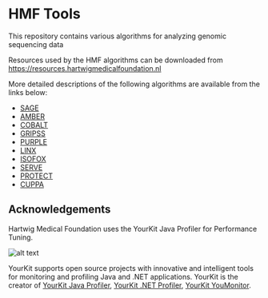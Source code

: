 # HMF Tools
This repository contains various algorithms for analyzing genomic sequencing data

Resources used by the HMF algorithms can be downloaded from https://resources.hartwigmedicalfoundation.nl

More detailed descriptions of the following algorithms are available from the links below:
 - [SAGE](./sage/README.md)
 - [AMBER](./amber/README.md)
 - [COBALT](./cobalt/README.md)
 - [GRIPSS](./gripss/README.md)
 - [PURPLE](./purple/README.md)
 - [LINX](./sv-linx/README.md)
 - [ISOFOX](./isofox/README.md)
 - [SERVE](./serve/README.md)
 - [PROTECT](./protect/README.md)
 - [CUPPA](./cuppa/README.md)

## Acknowledgements

Hartwig Medical Foundation uses the YourKit Java Profiler for Performance Tuning.

![alt text](https://www.yourkit.com/images/yklogo.png)

YourKit supports open source projects with innovative and intelligent tools for monitoring and profiling Java and .NET applications.
YourKit is the creator of [YourKit Java Profiler](https://www.yourkit.com/java/profiler/), [YourKit .NET Profiler](https://www.yourkit.com/.net/profiler/), [YourKit YouMonitor](https://www.yourkit.com/youmonitor/).